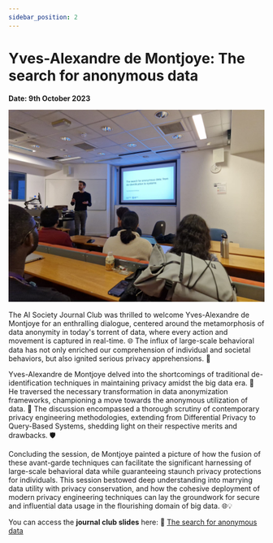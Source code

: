 ```yaml
---
sidebar_position: 2
---
```


# Yves-Alexandre de Montjoye: The search for anonymous data 

**Date: 9th October 2023**

![Yves-Alexandre de Montjoye](/img/jc/journal-1-image.jpeg)


The AI Society Journal Club was thrilled to welcome Yves-Alexandre de Montjoye for an enthralling dialogue, centered around the metamorphosis of data anonymity in today's torrent of data, where every action and movement is captured in real-time. 🌐 The influx of large-scale behavioral data has not only enriched our comprehension of individual and societal behaviors, but also ignited serious privacy apprehensions. 🚀

Yves-Alexandre de Montjoye delved into the shortcomings of traditional de-identification techniques in maintaining privacy amidst the big data era. 🛑 He traversed the necessary transformation in data anonymization frameworks, championing a move towards the anonymous utilization of data. 🔄 The discussion encompassed a thorough scrutiny of contemporary privacy engineering methodologies, extending from Differential Privacy to Query-Based Systems, shedding light on their respective merits and drawbacks. 🛡️

Concluding the session, de Montjoye painted a picture of how the fusion of these avant-garde techniques can facilitate the significant harnessing of large-scale behavioral data while guaranteeing staunch privacy protections for individuals. This session bestowed deep understanding into marrying data utility with privacy conservation, and how the cohesive deployment of modern privacy engineering techniques can lay the groundwork for secure and influential data usage in the flourishing domain of big data. 🌐💡

You can access the **journal club slides** here: 📘 [The search for anonymous data](/jc/the_search_for_anonymous_data.pdf)
